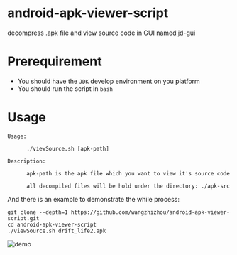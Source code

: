 # android-apk-viewer-script

decompress .apk file and view source code in GUI named jd-gui

# Prerequirement

* You should have the `JDK` develop environment on you platform
* You should run the script in `bash`

# Usage

```
Usage:

      ./viewSource.sh [apk-path]

Description:

      apk-path is the apk file which you want to view it's source code

      all decompiled files will be hold under the directory: ./apk-src
```


And there is an example to demonstrate the while process:

```
git clone --depth=1 https://github.com/wangzhizhou/android-apk-viewer-script.git
cd android-apk-viewer-script
./viewSource.sh drift_life2.apk
```

![demo](./bin/demo.gif)

